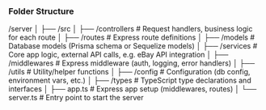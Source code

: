 ### Folder Structure

/server
│
├── /src
│ ├── /controllers # Request handlers, business logic for each route
│ ├── /routes # Express route definitions
│ ├── /models # Database models (Prisma schema or Sequelize models)
│ ├── /services # Core app logic, external API calls, e.g. eBay API integration
│ ├── /middlewares # Express middleware (auth, logging, error handlers)
│ ├── /utils # Utility/helper functions
│ ├── /config # Configuration (db config, environment vars, etc.)
│ ├── /types # TypeScript type declarations and interfaces
│ ├── app.ts # Express app setup (middlewares, routes)
│ └── server.ts # Entry point to start the server
